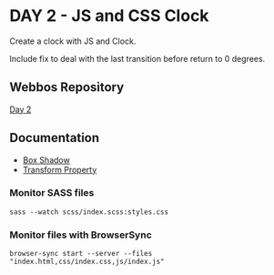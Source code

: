 # DAY 2 - JS and CSS Clock
Create a clock with JS and Clock.

Include fix to deal with the last transition before return to 0 degrees.

## Webbos Repository
[Day 2](https://github.com/wesbos/JavaScript30/tree/master/02%20-%20JS%20and%20CSS%20Clock)

## Documentation
- [Box Shadow](https://www.w3schools.com/cssref/css3_pr_box-shadow.asp)
- [Transform Property](https://www.w3schools.com/cssref/css3_pr_transform.asp)

### Monitor SASS files
```
sass --watch scss/index.scss:styles.css
```

### Monitor files with BrowserSync
```
browser-sync start --server --files "index.html,css/index.css,js/index.js"
```
